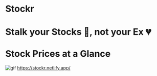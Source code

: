 # Stockr
# Stalk your Stocks 🤑, not your Ex 💔 <br> <br> Stock Prices at a Glance 
![gif](pixelDemo.gif)
https://stockr.netlify.app/
